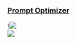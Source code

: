 ### [Prompt Optimizer](https://github.com/linshenkx/prompt-optimizer)

!![](https://img.shields.io/github/license/linshenkx/prompt-optimizer?style=flat-square)<br />
![![](https://img.shields.io/github/last-commit/scillidan/prompt-optimizer/main?label=last%20commit%20(fork)&style=flat-square)](https://github.com/scillidan/prompt-optimizer)<br />
![](https://img.shields.io/badge/Vercel-black?style=flat&logo=Vercel&logoColor=white)